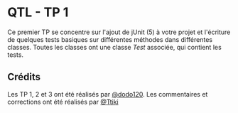 # QTL - TP 1

Ce premier TP se concentre sur l'ajout de jUnit (5) à votre projet et l'écriture de quelques tests basiques sur différentes méthodes dans différentes classes.
Toutes les classes ont une classe _Test_ associée, qui contient les tests. 

## Crédits 

Les TP 1, 2 et 3 ont été réalisés par [@dodo120](https://github.com/dodo120). Les commentaires et corrections ont été réalisés par [@Ttiki](https://github.com/Ttiki)